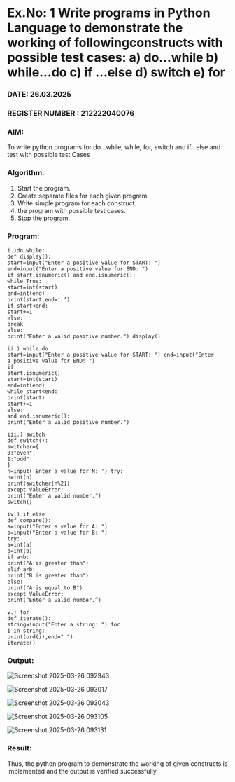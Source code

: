 # Ex.No: 1 Write programs in Python Language to demonstrate the working of followingconstructs with possible test cases: a) do…while b) while…do c) if …else d) switch e) for 

### DATE: 26.03.2025                                                                           
### REGISTER NUMBER : 212222040076

### AIM:  
To write python programs for do…while, while, for, switch and if…else and test with possible test 
Cases 

### Algorithm:
1. Start the program.
2. Create separate files for each given program.
3. Write simple program for each construct.
4.  the program with possible test cases.
5. Stop the program.
### Program:
```
i.)do…while: 
def display(): 
start=input("Enter a positive value for START: ") 
end=input("Enter a positive value for END: ") 
if start.isnumeric() and end.isnumeric(): 
while True: 
start=int(start) 
end=int(end) 
print(start,end=‘ ‘) 
if start<end: 
start+=1 
else: 
break 
else: 
print("Enter a valid positive number.") display()

ii.) while…do 
start=input("Enter a positive value for START: ") end=input("Enter 
a positive value for END: ") 
if 
start.isnumeric() 
start=int(start) 
end=int(end) 
while start<end: 
print(start) 
start+=1 
else: 
and end.isnumeric(): 
print("Enter a valid positive number.")

iii.) switch 
def switch(): 
switcher={ 
0:"even", 
1:"odd" 
} 
n=input('Enter a value for N: ') try: 
n=int(n) 
print(switcher[n%2]) 
except ValueError: 
print("Enter a valid number.") 
switch()

iv.) if else 
def compare(): 
a=input("Enter a value for A: ") 
b=input("Enter a value for B: ") 
try: 
a=int(a) 
b=int(b) 
if a>b: 
print("A is greater than") 
elif a<b: 
print("B is greater than") 
else: 
print("A is equal to B") 
except ValueError: 
print(“Enter a valid number.”)

v.) for 
def iterate(): 
string=input("Enter a string: ") for 
i in string: 
print(ord(i),end=" ") 
iterate()
```













### Output:
![Screenshot 2025-03-26 092943](https://github.com/user-attachments/assets/00dfd2df-0085-4f87-870f-040d2d050132)

![Screenshot 2025-03-26 093017](https://github.com/user-attachments/assets/2832b49d-26f3-48ca-a456-264ba37c5f05)

![Screenshot 2025-03-26 093043](https://github.com/user-attachments/assets/7f933e4f-ce59-4b68-9df0-1391b9aefae8)

![Screenshot 2025-03-26 093105](https://github.com/user-attachments/assets/10771142-2332-4792-b160-782b67d94b26)

![Screenshot 2025-03-26 093131](https://github.com/user-attachments/assets/a9c39b78-d632-4751-b8ca-e38e8f0e2594)



### Result:
Thus, the python program to demonstrate the working of given constructs is implemented and the output is verified successfully.



